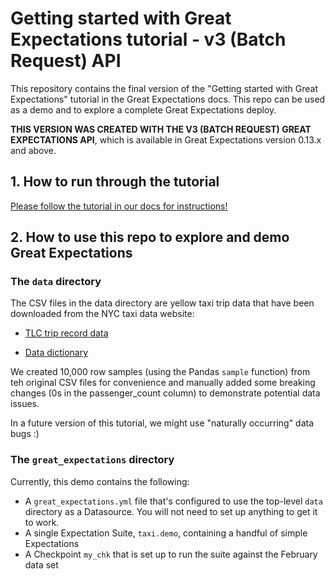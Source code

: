 # Getting started with Great Expectations tutorial - v3 (Batch Request) API

This repository contains the final version of the "Getting started with Great Expectations" tutorial in the Great
Expectations docs. This repo can be used as a demo and to explore a complete Great Expectations deploy.

**THIS VERSION WAS CREATED WITH THE V3 (BATCH REQUEST) GREAT EXPECTATIONS API**, which is available in Great Expectations
version 0.13.x and above.

## 1. How to run through the tutorial

[Please follow the tutorial in our docs for instructions!](https://docs.greatexpectations.io/en/latest/guides/tutorials/getting_started_v3_api.html)

## 2. How to use this repo to explore and demo Great Expectations

### The `data` directory

The CSV files in the data directory are yellow taxi trip data that have been downloaded from the NYC taxi data website:

* [TLC trip record data](https://www1.nyc.gov/site/tlc/about/tlc-trip-record-data.page)

* [Data dictionary](https://www1.nyc.gov/assets/tlc/downloads/pdf/data_dictionary_trip_records_yellow.pdf)

We created 10,000 row samples (using the Pandas ``sample`` function) from teh original CSV files for convenience and manually added some breaking changes (0s in the passenger_count column) to demonstrate potential data issues.

In a future version of this tutorial, we might use "naturally occurring" data bugs :)

### The `great_expectations` directory

Currently, this demo contains the following:

* A `great_expectations.yml` file that's configured to use the top-level `data` directory as a Datasource. You will not need to set up anything to get it to work.
* A single Expectation Suite, `taxi.demo`, containing a handful of simple Expectations
* A Checkpoint `my_chk` that is set up to run the suite against the February data set
